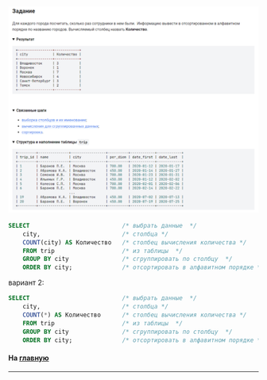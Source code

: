 

<img src="../art/1.6.3.task.png" alt="solution" >

```sql
SELECT                          /* выбрать данные  */
    city,                       /* столбца */
    COUNT(city) AS Количество   /* столбец вычисления количества */
    FROM trip                   /* из таблицы  */
    GROUP BY city               /* сгруппировать по столбцу  */
    ORDER BY city;              /* отсортировать в алфавитном порядке */
```
вариант 2:
```sql
SELECT                          /* выбрать данные  */
    city,                       /* столбца */
    COUNT(*) AS Количество      /* столбец вычисления количества */
    FROM trip                   /* из таблицы  */
    GROUP BY city               /* сгруппировать по столбцу  */
    ORDER BY city;              /* отсортировать в алфавитном порядке */
```

#### На [главную](https://github.com/BEPb/stepik_sql#readme)

---


